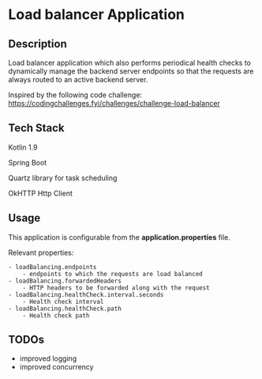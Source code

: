 # Load balancer Application

Description
----------------------

Load balancer application which also performs periodical health checks to dynamically manage the backend server endpoints so that the requests are always routed to an active backend server.


Inspired by the following code challenge: https://codingchallenges.fyi/challenges/challenge-load-balancer



Tech Stack
-----------------------
Kotlin 1.9

Spring Boot

Quartz library for task scheduling

OkHTTP Http Client


Usage
-----------------------

This application is configurable from the <b>application.properties</b> file.

Relevant properties:

    - loadBalancing.endpoints
        - endpoints to which the requests are load balanced
    - loadBalancing.forwardedHeaders
        - HTTP headers to be forwarded along with the request
    - loadBalancing.healthCheck.interval.seconds
        - Health check interval
    - loadBalancing.healthCheck.path
        - Health check path

TODOs
------------------------

- improved logging
- improved concurrency
